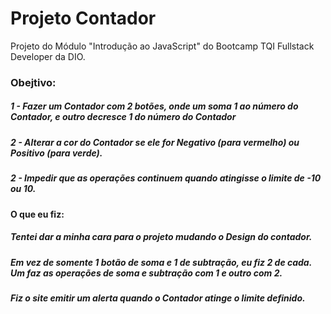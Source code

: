 # Projeto Contador
Projeto do Módulo "Introdução ao JavaScript" do Bootcamp TQI Fullstack Developer da DIO.

### Obejtivo:
##### 1 - Fazer um Contador com 2 botões, onde um soma 1 ao número do Contador, e outro decresce 1 do número do Contador
##### 2 - Alterar a cor do Contador se ele for Negativo (para vermelho) ou Positivo (para verde).
##### 2 - Impedir que as operações continuem quando atingisse o limite de -10 ou 10.

#### O que eu fiz:
##### Tentei dar a minha cara para o projeto mudando o Design do contador.
##### Em vez de somente 1 botão de soma e 1 de subtração, eu fiz 2 de cada. Um faz as operações de soma e subtração com 1 e outro com 2.
##### Fiz o site emitir um alerta quando o Contador atinge o limite definido.